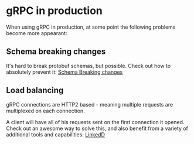 # gRPC in production

When using gRPC in production, at some point the following problems become more appearant:

## Schema breaking changes
It's hard to break protobuf schemas, but possible.
Check out how to absolutely prevent it: [Schema Breaking changes](/buf/README.MD)

## Load balancing
gRPC connections are HTTP2 based - meaning multiple requests are multiplexed on each connection.

A client will have all of his requests sent on the first connection it opened.
Check out an awesome way to solve this, and also benefit from a variety of additional tools and capabilities:
[LinkedD](/linkerd-demo/README.MD)
